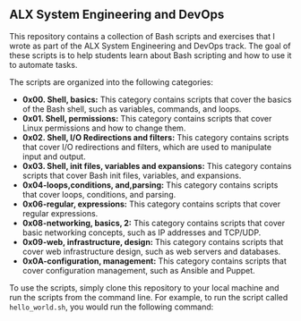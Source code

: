 ## ALX System Engineering and DevOps

This repository contains a collection of Bash scripts and exercises that I wrote as part of the ALX System Engineering and DevOps track. The goal of these scripts is to help students learn about Bash scripting and how to use it to automate tasks.

The scripts are organized into the following categories:

* **0x00. Shell, basics:** This category contains scripts that cover the basics of the Bash shell, such as variables, commands, and loops.
* **0x01. Shell, permissions:** This category contains scripts that cover Linux permissions and how to change them.
* **0x02. Shell, I/O Redirections and filters:** This category contains scripts that cover I/O redirections and filters, which are used to manipulate input and output.
* **0x03. Shell, init files, variables and expansions:** This category contains scripts that cover Bash init files, variables, and expansions.
* **0x04-loops,conditions, and,parsing:** This category contains scripts that cover loops, conditions, and parsing.
* **0x06-regular, expressions:** This category contains scripts that cover regular expressions.
* **0x08-networking, basics, 2:** This category contains scripts that cover basic networking concepts, such as IP addresses and TCP/UDP.
* **0x09-web, infrastructure, design:** This category contains scripts that cover web infrastructure design, such as web servers and databases.
* **0x0A-configuration, management:** This category contains scripts that cover configuration management, such as Ansible and Puppet.

To use the scripts, simply clone this repository to your local machine and run the scripts from the command line.
For example, to run the script called `hello_world.sh`, you would run the following command:

